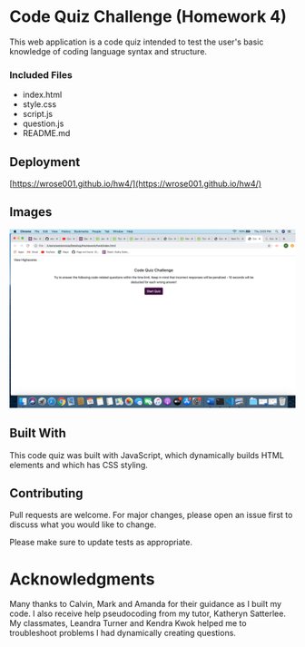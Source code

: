 # Code Quiz Challenge (Homework 4)
This web application is a code quiz intended to test the user's basic knowledge of coding language syntax and structure.


### Included Files

* index.html
* style.css
* script.js
* question.js
* README.md


## Deployment

[https://wrose001.github.io/hw4/](https://wrose001.github.io/hw4/)

## Images

![Screenshot](/images/Screenshot.png)

## Built With

This code quiz was built with JavaScript, which dynamically builds HTML elements and which has CSS styling.

## Contributing

Pull requests are welcome. For major changes, please open an issue first to discuss what you would like to change.

Please make sure to update tests as appropriate.

# Acknowledgments

Many thanks to Calvin, Mark and Amanda for their guidance as I built my code. I also receive help pseudocoding from my tutor, Katheryn Satterlee. My classmates, Leandra Turner and Kendra Kwok helped me to troubleshoot problems I had dynamically creating questions.





